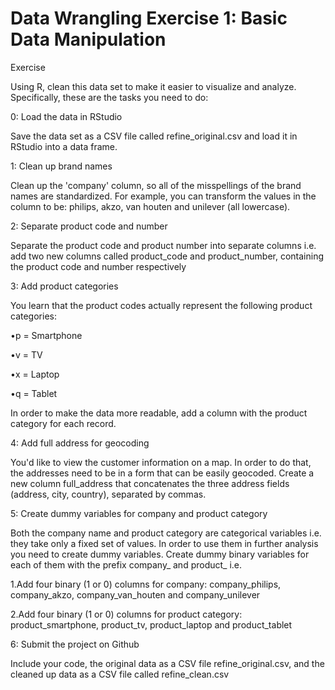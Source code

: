 # Data Wrangling Exercise 1: Basic Data Manipulation 


Exercise

Using R, clean this data set to make it easier to visualize and analyze. Specifically, these are the tasks you need to do:

 

0: Load the data in RStudio

Save the data set as a CSV file called refine_original.csv and load it in RStudio into a data frame.

1: Clean up brand names

Clean up the 'company' column, so all of the misspellings of the brand names are standardized. For example, you can transform the values in the column to be: philips, akzo, van houten and unilever (all lowercase).

2: Separate product code and number

Separate the product code and product number into separate columns i.e. add two new columns called product_code and product_number, containing the product code and number respectively

3: Add product categories

You learn that the product codes actually represent the following product categories:

•p = Smartphone


•v = TV


•x = Laptop


•q = Tablet


In order to make the data more readable, add a column with the product category for each record.

4: Add full address for geocoding

You'd like to view the customer information on a map. In order to do that, the addresses need to be in a form that can be easily geocoded. Create a new column full_address that concatenates the three address fields (address, city, country), separated by commas.

 

5: Create dummy variables for company and product category

Both the company name and product category are categorical variables i.e. they take only a fixed set of values. In order to use them in further analysis you need to create dummy variables. Create dummy binary variables for each of them with the prefix company_ and product_ i.e.

1.Add four binary (1 or 0) columns for company: company_philips, company_akzo, company_van_houten and company_unilever


2.Add four binary (1 or 0) columns for product category: product_smartphone, product_tv, product_laptop and product_tablet


6: Submit the project on Github

Include your code, the original data as a CSV file refine_original.csv, and the cleaned up data as a CSV file called refine_clean.csv
